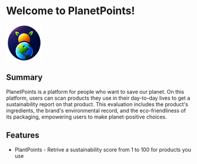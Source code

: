 # Welcome to PlanetPoints!



<img src="https://github.com/TheManWhoLikesToCode/PlanetPoints/blob/product-page/Logo.png" alt="PlanetPoints Logo" height="100" width="100">


## **Summary**

PlanetPoints is a platform for people who want to save our planet. On this platform, users can scan products they use in their day-to-day lives to get a sustainability report on that product. This evaluation includes the product's ingredients, the brand's environmental record, and the eco-friendliness of its packaging, empowering users to make planet-positive choices.


## Features
- PlantPoints - Retrive a sustainability score from 1 to 100 for products you use

